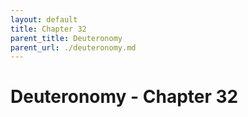 ```yaml
---
layout: default
title: Chapter 32
parent_title: Deuteronomy
parent_url: ./deuteronomy.md
---
```


# Deuteronomy - Chapter 32
